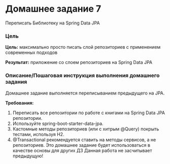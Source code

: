 # Домашнее задание 7
Переписать Библиотеку на Spring Data JPA

### Цель

**Цель:** максимально просто писать слой репозиториев с применением современных подходов

**Результат:** приложение со слоем репозиториев на Spring Data JPA

### Описание/Пошаговая инструкция выполнения домашнего задания
Домашнее задание выполняется переписыванием предыдущего на JPA.

**Требования:**

1. Переписать все репозитории по работе с книгами на Spring Data JPA репозитории.
2. Используйте spring-boot-starter-data-jpa.
3. Кастомные методы репозиториев (или с хитрым @Query) покрыть тестами, используя H2.
4. @Transactional рекомендуется ставить на методы сервисов, а не репозиториев.
Это домашнее задание будет использоваться в качестве основы для других ДЗ
Данная работа не засчитывает предыдущую!